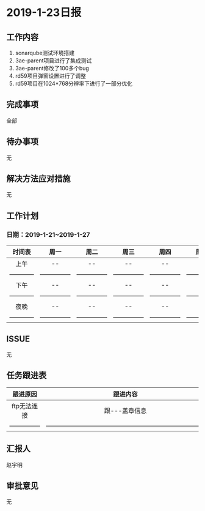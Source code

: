 # 2019-1-23日报

## 工作内容

1. sonarqube测试环境搭建
2. 3ae-parent项目进行了集成测试
3. 3ae-parent修改了100多个bug
4. rd59项目弹窗设置进行了调整
5. rd59项目在1024*768分辨率下进行了一部分优化

## 完成事项

全部

## 待办事项

无

## 解决方法应对措施

无

## 工作计划

### 日期：2019-1-21~2019-1-27

| 时间表 | 周一 | 周二  | 周三 | 周四 | 周五 | 周六 | 周日 |
| :-----: | :-----: |  :-----:  | :-----: | :-----: | :-----: | :-----: | :-----: |
|  上午 |  -- | -- | -- | -- | -- | -- | -- |
| ———— | ————— | ————— | ————— | ————— | ————— | ————— | ————— |
|  下午 |  -- | -- | -- | -- | -- | -- | -- |
| ———— | ————— | ————— | ————— | ————— | ————— | ————— | ————— |
|  夜晚 |  -- | -- | -- | -- | -- | -- | -- |
| ———— | ————— | ————— | ————— | ————— | ————— | ————— | ————— |

## ISSUE

无

## 任务跟进表

| 跟进原因 | 跟进内容  | 跟进人员 | 完成情况 | 跟进日期 |
| :-----: |  :-----:  | :-----: | :-----: | :-----: |
|  ftp无法连接 | 跟---盖章信息 | sid | -- | 2018-1-23 |
| ————— | —————————————————————————— | ————— | ————— | —————— |

## 汇报人

赵宇明

## 审批意见

无